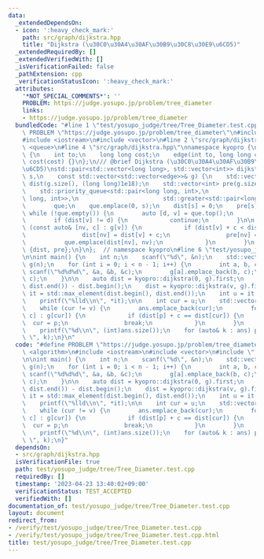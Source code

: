 ```yaml
---
data:
  _extendedDependsOn:
  - icon: ':heavy_check_mark:'
    path: src/graph/dijkstra.hpp
    title: "Dijkstra (\u30C0\u30A4\u30AF\u30B9\u30C8\u30E9\u6CD5)"
  _extendedRequiredBy: []
  _extendedVerifiedWith: []
  _isVerificationFailed: false
  _pathExtension: cpp
  _verificationStatusIcon: ':heavy_check_mark:'
  attributes:
    '*NOT_SPECIAL_COMMENTS*': ''
    PROBLEM: https://judge.yosupo.jp/problem/tree_diameter
    links:
    - https://judge.yosupo.jp/problem/tree_diameter
  bundledCode: "#line 1 \"test/yosupo_judge/tree/Tree_Diameter.test.cpp\"\n#define\
    \ PROBLEM \"https://judge.yosupo.jp/problem/tree_diameter\"\n#include <algorithm>\n\
    #include <iostream>\n#include <vector>\n#line 2 \"src/graph/dijkstra.hpp\"\n#include\
    \ <queue>\n#line 4 \"src/graph/dijkstra.hpp\"\nnamespace kyopro {\nstruct edge\
    \ {\n    int to;\n    long long cost;\n    edge(int to, long long cost) : to(to),\
    \ cost(cost) {}\n};\n/// @brief Dijkstra (\u30C0\u30A4\u30AF\u30B9\u30C8\u30E9\
    \u6CD5)\nstd::pair<std::vector<long long>, std::vector<int>> dijkstra(\n    int\
    \ s,\n    const std::vector<std::vector<edge>>& g) {\n    std::vector<long long>\
    \ dist(g.size(), (long long)1e18);\n    std::vector<int> pre(g.size(), -1);\n\
    \    std::priority_queue<std::pair<long long, int>,\n                        std::vector<std::pair<long\
    \ long, int>>,\n                        std::greater<std::pair<long long, int>>>\n\
    \        que;\n    que.emplace(0, s);\n    dist[s] = 0;\n    pre[s] = s;\n   \
    \ while (!que.empty()) {\n        auto [d, v] = que.top();\n        que.pop();\n\
    \        if (dist[v] != d) {\n            continue;\n        }\n\n        for\
    \ (const auto& [nv, c] : g[v]) {\n            if (dist[v] + c < dist[nv]) {\n\
    \                dist[nv] = dist[v] + c;\n                pre[nv] = v;\n     \
    \           que.emplace(dist[nv], nv);\n            }\n        }\n    }\n    return\
    \ {dist, pre};\n}\n};  // namespace kyopro\n#line 6 \"test/yosupo_judge/tree/Tree_Diameter.test.cpp\"\
    \n\nint main() {\n    int n;\n    scanf(\"%d\", &n);\n    std::vector<std::vector<kyopro::edge>>\
    \ g(n);\n    for (int i = 0; i < n - 1; i++) {\n        int a, b, c;\n       \
    \ scanf(\"%d%d%d\", &a, &b, &c);\n        g[a].emplace_back(b, c);\n        g[b].emplace_back(a,\
    \ c);\n    }\n\n    auto dist = kyopro::dijkstra(0, g).first;\n    int v = std::max_element(dist.begin(),\
    \ dist.end()) - dist.begin();\n    dist = kyopro::dijkstra(v, g).first;\n    auto\
    \ it = std::max_element(dist.begin(), dist.end());\n    int u = it - dist.begin();\n\
    \    printf(\"%lld\\n\", *it);\n\n    int cur = u;\n    std::vector<int> ans;\n\
    \    while (cur != v) {\n        ans.emplace_back(cur);\n        for (auto& [p,\
    \ c] : g[cur]) {\n            if (dist[p] + c == dist[cur]) {\n              \
    \  cur = p;\n                break;\n            }\n        }\n    }\n    ans.emplace_back(v);\n\
    \    printf(\"%d\\n\", (int)ans.size());\n    for (auto& k : ans) printf(\"%d\
    \ \", k);\n}\n"
  code: "#define PROBLEM \"https://judge.yosupo.jp/problem/tree_diameter\"\n#include\
    \ <algorithm>\n#include <iostream>\n#include <vector>\n#include \"../../../src/graph/dijkstra.hpp\"\
    \n\nint main() {\n    int n;\n    scanf(\"%d\", &n);\n    std::vector<std::vector<kyopro::edge>>\
    \ g(n);\n    for (int i = 0; i < n - 1; i++) {\n        int a, b, c;\n       \
    \ scanf(\"%d%d%d\", &a, &b, &c);\n        g[a].emplace_back(b, c);\n        g[b].emplace_back(a,\
    \ c);\n    }\n\n    auto dist = kyopro::dijkstra(0, g).first;\n    int v = std::max_element(dist.begin(),\
    \ dist.end()) - dist.begin();\n    dist = kyopro::dijkstra(v, g).first;\n    auto\
    \ it = std::max_element(dist.begin(), dist.end());\n    int u = it - dist.begin();\n\
    \    printf(\"%lld\\n\", *it);\n\n    int cur = u;\n    std::vector<int> ans;\n\
    \    while (cur != v) {\n        ans.emplace_back(cur);\n        for (auto& [p,\
    \ c] : g[cur]) {\n            if (dist[p] + c == dist[cur]) {\n              \
    \  cur = p;\n                break;\n            }\n        }\n    }\n    ans.emplace_back(v);\n\
    \    printf(\"%d\\n\", (int)ans.size());\n    for (auto& k : ans) printf(\"%d\
    \ \", k);\n}"
  dependsOn:
  - src/graph/dijkstra.hpp
  isVerificationFile: true
  path: test/yosupo_judge/tree/Tree_Diameter.test.cpp
  requiredBy: []
  timestamp: '2023-04-23 13:40:02+09:00'
  verificationStatus: TEST_ACCEPTED
  verifiedWith: []
documentation_of: test/yosupo_judge/tree/Tree_Diameter.test.cpp
layout: document
redirect_from:
- /verify/test/yosupo_judge/tree/Tree_Diameter.test.cpp
- /verify/test/yosupo_judge/tree/Tree_Diameter.test.cpp.html
title: test/yosupo_judge/tree/Tree_Diameter.test.cpp
---
```

